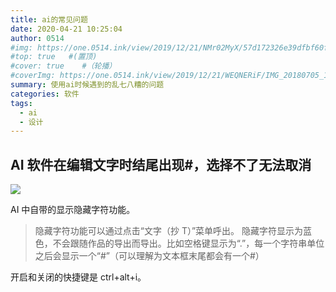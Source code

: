 ```yaml
---
title: ai的常见问题
date: 2020-04-21 10:25:04
author: 0514
#img: https://one.0514.ink/view/2019/12/21/NMr02MyX/57d172326e39dfbf60fcdb795a08e758.jpg
#top: true   #(置顶)
#cover: true    #（轮播）
#coverImg: https://one.0514.ink/view/2019/12/21/WEQNERiF/IMG_20180705_173106.jpg
summary: 使用ai时候遇到的乱七八糟的问题
categories: 软件
tags:
  - ai
  - 设计
---
```


## AI 软件在编辑文字时结尾出现#，选择不了无法取消

![](https://cdn.jsdelivr.net/gh/tianzhenwuxie01/gitpicgo/img/20200421105009.png)

AI 中自带的显示隐藏字符功能。

> 隐藏字符功能可以通过点击“文字（抄 T）”菜单呼出。
> 隐藏字符显示为蓝色，不会跟随作品的导出而导出。比如空格键显示为“.”，每一个字符串单位之后会显示一个“#”（可以理解为文本框末尾都会有一个#）

开启和关闭的快捷键是 ctrl+alt+i。
